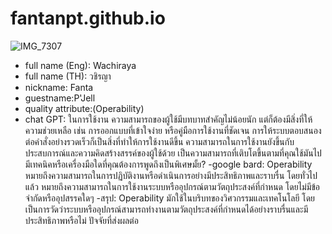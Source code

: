 # fantanpt.github.io
![IMG_7307](https://github.com/fantanpt/fantanpt.github.io/assets/147575203/70ab9e1a-a060-45ba-8c16-5f6b9d78017f)
- full name (Eng): Wachiraya
- full name (TH): วชิรญา
- nickname: Fanta
- guestname:P'Jell
- quality attribute:(Operability)
- chat GPT: ในการใช้งาน ความสามารถของผู้ใช้มีบทบาทสำคัญไม่น้อยนัก แต่ก็ต้องมีสิ่งที่ให้ความช่วยเหลือ เช่น การออกแบบที่เข้าใจง่าย หรือคู่มือการใช้งานที่ชัดเจน การให้ระบบตอบสนองต่อคำสั่งอย่างรวดเร็วก็เป็นสิ่งที่ทำให้การใช้งานดีขึ้น
ความสามารถในการใช้งานยังขึ้นกับประสบการณ์และความคิดสร้างสรรค์ของผู้ใช้ด้วย เป็นความสามารถที่เติบโตขึ้นตามที่คุณใช้มันไป มีเทคนิคหรือเครื่องมือใดที่คุณต้องการพูดถึงเป็นพิเศษมั้ย?
-google bard: Operability หมายถึงความสามารถในการปฏิบัติงานหรือดำเนินการอย่างมีประสิทธิภาพและราบรื่น โดยทั่วไปแล้ว หมายถึงความสามารถในการใช้งานระบบหรืออุปกรณ์ตามวัตถุประสงค์ที่กำหนด โดยไม่มีข้อจำกัดหรืออุปสรรคใดๆ
-สรุป: Operability มักใช้ในบริบทของวิศวกรรมและเทคโนโลยี โดยเป็นการวัดว่าระบบหรืออุปกรณ์สามารถทำงานตามวัตถุประสงค์ที่กำหนดได้อย่างราบรื่นและมีประสิทธิภาพหรือไม่ ปัจจัยที่ส่งผลต่อ
